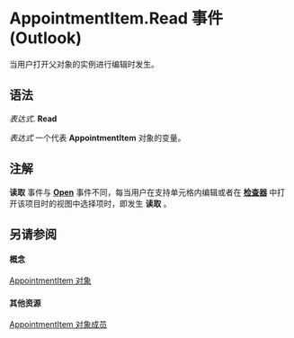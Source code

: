 
# AppointmentItem.Read 事件 (Outlook)

当用户打开父对象的实例进行编辑时发生。


## 语法

 _表达式_. **Read**

 _表达式_ 一个代表 **AppointmentItem** 对象的变量。


## 注解

 **读取** 事件与 **[Open](08a0d07b-6fd0-690e-6745-f5ad92bb3ff1.md)** 事件不同，每当用户在支持单元格内编辑或者在 **[检查器](d7384756-669c-0549-1032-c3b864187994.md)** 中打开该项目时的视图中选择项时，即发生 **读取** 。


## 另请参阅


#### 概念


[AppointmentItem 对象](204a409d-654e-27aa-643a-8344c631b82d.md)
#### 其他资源


[AppointmentItem 对象成员](c72c459d-6d3c-7a05-aa4a-b1b767ddc0b2.md)